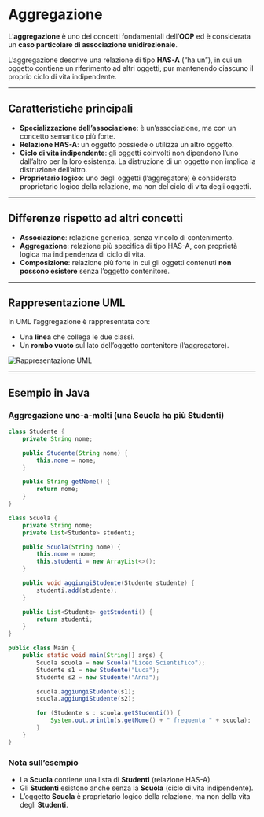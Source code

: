 # Aggregazione

L’**aggregazione** è uno dei concetti fondamentali dell’**OOP** ed è considerata un **caso particolare di associazione unidirezionale**.

L’aggregazione descrive una relazione di tipo **HAS-A** (“ha un”), in cui un oggetto contiene un riferimento ad altri oggetti, pur mantenendo ciascuno il proprio ciclo di vita indipendente.

---

## Caratteristiche principali

* **Specializzazione dell’associazione**: è un’associazione, ma con un concetto semantico più forte.
* **Relazione HAS-A**: un oggetto possiede o utilizza un altro oggetto.
* **Ciclo di vita indipendente**: gli oggetti coinvolti non dipendono l’uno dall’altro per la loro esistenza. La distruzione di un oggetto non implica la distruzione dell’altro.
* **Proprietario logico**: uno degli oggetti (l’aggregatore) è considerato proprietario logico della relazione, ma non del ciclo di vita degli oggetti.

---

## Differenze rispetto ad altri concetti

* **Associazione**: relazione generica, senza vincolo di contenimento.
* **Aggregazione**: relazione più specifica di tipo HAS-A, con proprietà logica ma indipendenza di ciclo di vita.
* **Composizione**: relazione più forte in cui gli oggetti contenuti **non possono esistere** senza l’oggetto contenitore.

---

## Rappresentazione UML

In UML l’aggregazione è rappresentata con:

* Una **linea** che collega le due classi.
* Un **rombo vuoto** sul lato dell’oggetto contenitore (l’aggregatore).

![Rappresentazione UML](https://github.com/maboglia/CorsoJava/raw/master/appunti/img/aggregazione-composizione-associazione.png)

---

## Esempio in Java

### Aggregazione uno-a-molti (una Scuola ha più Studenti)

```java
class Studente {
    private String nome;

    public Studente(String nome) {
        this.nome = nome;
    }

    public String getNome() {
        return nome;
    }
}

class Scuola {
    private String nome;
    private List<Studente> studenti;

    public Scuola(String nome) {
        this.nome = nome;
        this.studenti = new ArrayList<>();
    }

    public void aggiungiStudente(Studente studente) {
        studenti.add(studente);
    }

    public List<Studente> getStudenti() {
        return studenti;
    }
}

public class Main {
    public static void main(String[] args) {
        Scuola scuola = new Scuola("Liceo Scientifico");
        Studente s1 = new Studente("Luca");
        Studente s2 = new Studente("Anna");

        scuola.aggiungiStudente(s1);
        scuola.aggiungiStudente(s2);

        for (Studente s : scuola.getStudenti()) {
            System.out.println(s.getNome() + " frequenta " + scuola);
        }
    }
}
```

### Nota sull’esempio

* La **Scuola** contiene una lista di **Studenti** (relazione HAS-A).
* Gli **Studenti** esistono anche senza la **Scuola** (ciclo di vita indipendente).
* L’oggetto **Scuola** è proprietario logico della relazione, ma non della vita degli **Studenti**.
